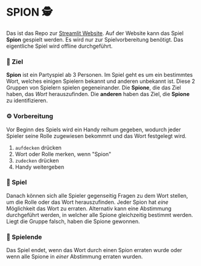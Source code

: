 # SPION 🕵️

Das ist das Repo zur [Streamlit Website](https://spionspiel.streamlit.app/). Auf der Website kann das Spiel **Spion** gespielt werden. Es wird nur zur Spielvorbereitung benötigt. Das eigentliche Spiel wird offline durchgeführt.

### 🏁 Ziel
**Spion** ist ein Partyspiel ab 3 Personen. Im Spiel geht es um ein bestimmtes Wort, welches einigen Spielern bekannt und anderen unbekannt ist. Diese 2 Gruppen von Spielern spielen gegeneinander.
Die **Spione**, die das Ziel haben, das *Wort* herauszufinden. Die **anderen** haben das Ziel, die **Spione** zu identifizieren. 

### ⚙️ Vorbereitung
Vor Beginn des Spiels wird ein Handy reihum gegeben, wodurch jeder Spieler seine Rolle zugewiesen bekommnt und das Wort festgelegt wird. 
1. ``aufdecken`` drücken 
2. Wort oder Rolle merken, wenn "Spion"
3. ``zudecken`` drücken
4. Handy weitergeben

### 🧐 Spiel
Danach können sich alle Spieler gegenseitig Fragen zu dem Wort stellen, um die Rolle oder das Wort herauszufinden. 
Jeder Spion hat *eine* Möglichkeit das Wort zu erraten. Alternativ kann eine Abstimmung durchgeführt werden, in welcher alle Spione gleichzeitig bestimmt werden. Liegt die Gruppe falsch, haben die Spione gewonnen.

### 🥳 Spielende
Das Spiel endet, wenn das Wort durch einen Spion erraten wurde oder wenn alle Spione in *einer* Abstimmung erraten wurden.
